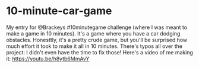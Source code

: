 # 10-minute-car-game
My entry for @Brackeys #10minutegame challenge (where I was meant to make a game in 10 minutes). It's a game where you have a car dodging obstacles.
Honesttly, it's a pretty crude game, but you'll be surprised how much effort it took to make it all in 10 minutes. There's typos all over the project: I didn't even have the time to fix those!  Here's a video of me making it: https://youtu.be/h8ytb6MmAvY
